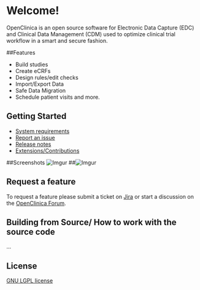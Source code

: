 # Welcome!

OpenClinica is an open source software for Electronic Data Capture (EDC) and Clinical Data Management (CDM) used to optimize clinical trial workflow in a smart and secure fashion.

##Features
- Build studies
- Create eCRFs
- Design rules/edit checks
- Import/Export Data
- Safe Data Migration
- Schedule patient visits and more.

## Getting Started

- [System requirements](https://docs.openclinica.com/installation/system-requirements)
- [Report an issue](https://jira.openclinica.com/)
- [Release notes](https://docs.openclinica.com/release-notes)
- [Extensions/Contributions](https://community.openclinica.com/extensions)

##Screenshots
![Imgur](http://i.imgur.com/sjQk4Kn.png "Home screen") 
##![Imgur](http://i.imgur.com/zxhCizP.png "Subject Matrix")

## Request a feature

To request a feature please submit a ticket on [Jira](https://jira.openclinica.com/) or start a discussion on the [OpenClinica Forum](http://forums.openclinica.com).

## Building from Source/ How to work with the source code

...


## License

[GNU LGPL license](https://www.openclinica.com/gnu-lgpl-open-source-license)

